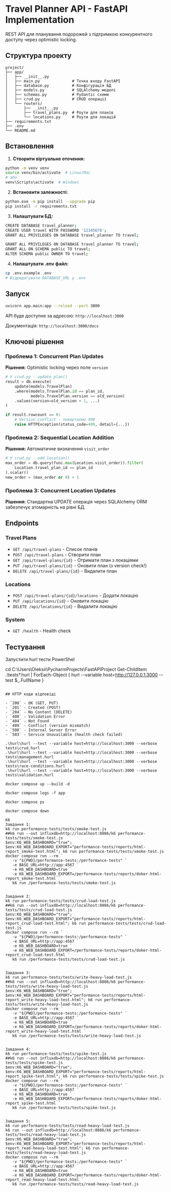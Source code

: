 # Travel Planner API - FastAPI Implementation

REST API для планування подорожей з підтримкою конкурентного доступу через optimistic locking.

## Структура проекту

```
project/
├── app/
│   ├── __init__.py
│   ├── main.py              # Точка входу FastAPI
│   ├── database.py          # Конфігурація БД
│   ├── models.py            # SQLAlchemy моделі
│   ├── schemas.py           # Pydantic схеми
│   ├── crud.py              # CRUD операції
│   └── routers/
│       ├── __init__.py
│       ├── travel_plans.py  # Роути для планів
│       └── locations.py     # Роути для локацій
├── requirements.txt
├── .env
└── README.md
```

## Встановлення

1. **Створити віртуальне оточення:**
```bash
python -m venv venv
source venv/bin/activate  # Linux/Mac
# або
venv\Scripts\activate  # Windows
```

2. **Встановити залежності:**
```bash
python.exe -m pip install --upgrade pip
pip install -r requirements.txt
```

3. **Налаштувати БД:**
```bash
CREATE DATABASE travel_planner;
CREATE USER travel WITH PASSWORD '12345678';
GRANT ALL PRIVILEGES ON DATABASE travel_planner TO travel;

GRANT ALL PRIVILEGES ON DATABASE travel_planner TO travel;
GRANT ALL ON SCHEMA public TO travel;
ALTER SCHEMA public OWNER TO travel;
```

4. **Налаштувати .env файл:**
```bash
cp .env.example .env
# Відредагувати DATABASE_URL у .env
```

## Запуск

```bash
uvicorn app.main:app --reload --port 3000
```

API буде доступне за адресою: `http://localhost:3000`

Документація: `http://localhost:3000/docs`

## Ключові рішення

### Проблема 1: Concurrent Plan Updates
**Рішення:** Optimistic locking через поле `version`

```python
# У crud.py - update_plan()
result = db.execute(
    update(models.TravelPlan)
    .where(models.TravelPlan.id == plan_id, 
           models.TravelPlan.version == old_version)
    .values(version=old_version + 1, ...)
)

if result.rowcount == 0:
    # Version conflict - повертаємо 409
    raise HTTPException(status_code=409, detail={...})
```

### Проблема 2: Sequential Location Addition
**Рішення:** Автоматичне визначення `visit_order`

```python
# У crud.py - add_location()
max_order = db.query(func.max(Location.visit_order)).filter(
    Location.travel_plan_id == plan_id
).scalar()
new_order = (max_order or 0) + 1
```

### Проблема 3: Concurrent Location Updates
**Рішення:** Стандартна UPDATE операція через SQLAlchemy ORM забезпечує атомарність на рівні БД.

## Endpoints

### Travel Plans
- `GET /api/travel-plans` - Список планів
- `POST /api/travel-plans` - Створити план
- `GET /api/travel-plans/{id}` - Отримати план з локаціями
- `PUT /api/travel-plans/{id}` - Оновити план (з version check!)
- `DELETE /api/travel-plans/{id}` - Видалити план

### Locations
- `POST /api/travel-plans/{id}/locations` - Додати локацію
- `PUT /api/locations/{id}` - Оновити локацію
- `DELETE /api/locations/{id}` - Видалити локацію

### System
- `GET /health` - Health check

## Тестування

Запустити hurl тести 
PowerShel

cd C:\Users\Oleksii\PycharmProjects\FastAPIProject
Get-ChildItem .\tests\*.hurl | ForEach-Object { hurl --variable host=http://127.0.0.1:3000 --test $_.FullName }


```

## HTTP коди відповіді

- `200` - OK (GET, PUT)
- `201` - Created (POST)
- `204` - No Content (DELETE)
- `400` - Validation Error
- `404` - Not Found
- `409` - Conflict (version mismatch)
- `500` - Internal Server Error
- `503` - Service Unavailable (health check failed)

.\hurl\hurl --test --variable host=http://localhost:3000 --verbose tests\crud.hurl
.\hurl\hurl --test --variable host=http://localhost:3000 --verbose tests\management.hurl
.\hurl\hurl --test --variable host=http://localhost:3000 --verbose tests\race-conditions.hurl
.\hurl\hurl --test --variable host=http://localhost:3000 --verbose tests\validation.hurl   

docker compose up --build -d

docker compose logs -f app

docker compose ps  

docker compose down

K6
Завдання 1:
k6 run performance-tests/tests/smoke-test.js
##k6 run --out influxdb=http://localhost:8086/k6 performance-tests/tests/smoke-test.js
$env:K6_WEB_DASHBOARD="true"; $env:K6_WEB_DASHBOARD_EXPORT="performance-tests/reports/html-report_smoke-test.html"; k6 run performance-tests/tests/smoke-test.js
docker compose run --rm `
   -v "${PWD}/performance-tests:/performance-tests" `
   -e BASE_URL=http://app:4567 `
   -e K6_WEB_DASHBOARD=true `
   -e K6_WEB_DASHBOARD_EXPORT=/performance-tests/reports/doker-html-report_smoke-test.html `
   k6 run /performance-tests/tests/smoke-test.js


Завдання 2:
k6 run performance-tests/tests/crud-load-test.js
##k6 run --out influxdb=http://localhost:8086/k6 performance-tests/tests/crud-load-test.js
$env:K6_WEB_DASHBOARD="true"; $env:K6_WEB_DASHBOARD_EXPORT="performance-tests/reports/html-report_crud-load-test.html"; k6 run performance-tests/tests/crud-load-test.js
docker compose run --rm `
   -v "${PWD}/performance-tests:/performance-tests" `
   -e BASE_URL=http://app:4567 `
   -e K6_WEB_DASHBOARD=true `
   -e K6_WEB_DASHBOARD_EXPORT=/performance-tests/reports/doker-html-report_crud-load-test.html `
   k6 run /performance-tests/tests/crud-load-test.js
   
   
Завдання 3:
k6 run performance-tests/tests/write-heavy-load-test.js
##k6 run --out influxdb=http://localhost:8086/k6 performance-tests/tests/write-heavy-load-test.js
$env:K6_WEB_DASHBOARD="true"; $env:K6_WEB_DASHBOARD_EXPORT="performance-tests/reports/html-report_write-heavy-load-test.html"; k6 run performance-tests/tests/write-heavy-load-test.js
docker compose run --rm `
   -v "${PWD}/performance-tests:/performance-tests" `
   -e BASE_URL=http://app:4567 `
   -e K6_WEB_DASHBOARD=true `
   -e K6_WEB_DASHBOARD_EXPORT=/performance-tests/reports/doker-html-report_write-heavy-load-test.html `
   k6 run /performance-tests/tests/write-heavy-load-test.js
   
   
Завдання 4:
k6 run performance-tests/tests/spike-test.js
##k6 run --out influxdb=http://localhost:8086/k6 performance-tests/tests/spike-test.js
$env:K6_WEB_DASHBOARD="true"; $env:K6_WEB_DASHBOARD_EXPORT="performance-tests/reports/html-report_spike-test.html"; k6 run performance-tests/tests/spike-test.js
docker compose run --rm `
   -v "${PWD}/performance-tests:/performance-tests" `
   -e BASE_URL=http://app:4567 `
   -e K6_WEB_DASHBOARD=true `
   -e K6_WEB_DASHBOARD_EXPORT=/performance-tests/reports/doker-html-report_spike-test.html `
   k6 run /performance-tests/tests/spike-test.js
   
   
Завдання 5:
k6 run performance-tests/tests/read-heavy-load-test.js
k6 run --out influxdb=http://localhost:8086/k6 performance-tests/tests/read-heavy-load-test.js
$env:K6_WEB_DASHBOARD="true"; $env:K6_WEB_DASHBOARD_EXPORT="performance-tests/reports/html-report_read-heavy-load-test.html"; k6 run performance-tests/tests/read-heavy-load-test.js
docker compose run --rm `
   -v "${PWD}/performance-tests:/performance-tests" `
   -e BASE_URL=http://app:4567 `
   -e K6_WEB_DASHBOARD=true `
   -e K6_WEB_DASHBOARD_EXPORT=/performance-tests/reports/doker-html-report_read-heavy-load-test.html `
   k6 run /performance-tests/tests/read-heavy-load-test.js
